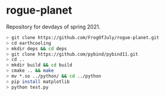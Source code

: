 # rogue-planet

Repository for devdays of spring 2021.
```bash
> git clone https://github.com/FrogOfJuly/rogue-planet.git
> cd earthcooling
> mkdir deps && cd deps
> git clone https://github.com/pybind/pybind11.git
> cd ..
> mkdir build && cd build
> cmake .. && make
> mv *.so ../python/ && cd ../python
> pip install matplotlib
> python test.py
```
